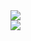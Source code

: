 <img src="![Anurag's GitHub stats](https://github-readme-stats.vercel.app/api?username=batsoup804&show_icons=true&theme=blue-green)"/>
<br>
<img src="[![Top Langs](https://github-readme-stats.vercel.app/api/top-langs/?username=batsoup804&layout=compact&theme=blue-greeen)](https://github.com/anuraghazra/github-readme-stats)"/>

